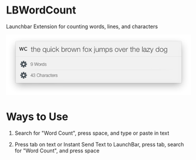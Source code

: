 LBWordCount
===========

Launchbar Extension for counting words, lines, and characters

![Example Screenshot](https://raw.githubusercontent.com/Nosrac/LBWordCount/master/Resources/example.png)

Ways to Use
===========

1.  Search for "Word Count", press space, and type or paste in text

2.  Press tab on text or Instant Send Text to LaunchBar, press tab, search for "Word Count", and press space
